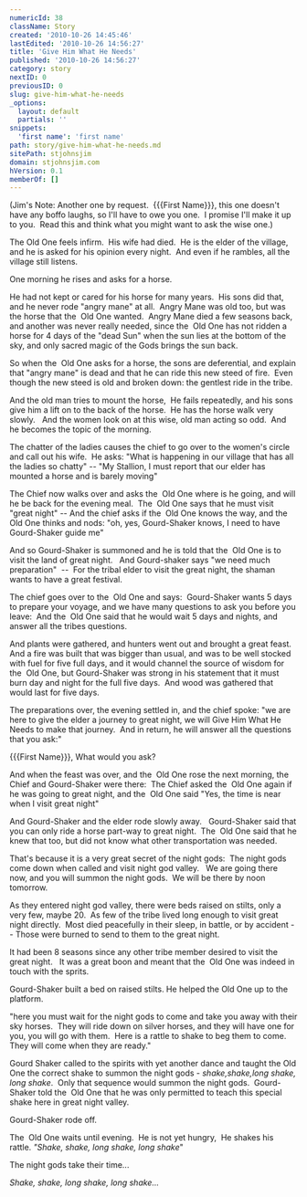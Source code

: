 ```yaml
---
numericId: 38
className: Story
created: '2010-10-26 14:45:46'
lastEdited: '2010-10-26 14:56:27'
title: 'Give Him What He Needs'
published: '2010-10-26 14:56:27'
category: story
nextID: 0
previousID: 0
slug: give-him-what-he-needs
_options:
  layout: default
  partials: ''
snippets:
  'first name': 'first name'
path: story/give-him-what-he-needs.md
sitePath: stjohnsjim
domain: stjohnsjim.com
hVersion: 0.1
memberOf: []
---
```


(Jim's Note: Another one by request. &nbsp;{{{First Name}}}, this one doesn't have any boffo laughs, so I'll have to owe you one. &nbsp;I promise I'll make it up to you. &nbsp;Read this and think what you might want to ask the wise one.)

The Old One feels infirm.&nbsp; His wife had died.&nbsp; He is the elder of the village, and he is asked for his opinion every night.&nbsp; And even if he rambles, all the village still listens.

One morning he rises and asks for a horse.

He had not kept or cared for his horse for many years.&nbsp; His sons did that, and he never rode &quot;angry mane&quot; at all.&nbsp; Angry Mane was old too, but was the horse that the&nbsp; Old One wanted.&nbsp; Angry Mane died a few seasons back, and another was never really needed, since the&nbsp; Old One has not ridden a horse for 4 days of the &quot;dead Sun&quot; when the sun lies at the bottom of the sky, and only sacred magic of the Gods brings the sun back.

So when the&nbsp; Old One asks for a horse, the sons are deferential, and explain that &quot;angry mane&quot; is dead and that he can ride this new steed of fire.&nbsp; Even though the new steed is old and broken down: the gentlest ride in the tribe.

And the old man tries to mount the horse,&nbsp; He fails repeatedly, and his sons give him a lift on to the back of the horse.&nbsp; He has the horse walk very slowly. &nbsp; And the women look on at this wise, old man acting so odd.&nbsp; And he becomes the topic of the morning.

The chatter of the ladies causes the chief to go over to the women's circle and call out his wife.&nbsp; He asks: &quot;What is happening in our village that has all the ladies so chatty&quot; -- &quot;My Stallion, I must report that our elder has mounted a horse and is barely moving&quot;&nbsp;

The Chief now walks over and asks the&nbsp; Old One where is he going, and will he be back for the evening meal.&nbsp; The&nbsp; Old One says that he must visit &quot;great night&quot; -- And the chief asks if the&nbsp; Old One knows the way, and the&nbsp; Old One thinks and nods: &quot;oh, yes, Gourd-Shaker knows, I need to have Gourd-Shaker guide me&quot;

And so Gourd-Shaker is summoned and he is told that the&nbsp; Old One is to visit the land of great night. &nbsp; And Gourd-shaker says &quot;we need much preparation&quot;&nbsp; --&nbsp; For the tribal elder to visit the great night, the shaman wants to have a great festival.

The chief goes over to the&nbsp; Old One and says:&nbsp; Gourd-Shaker wants 5 days to prepare your voyage, and we have many questions to ask you before you leave:&nbsp; And the&nbsp; Old One said that he would wait 5 days and nights, and answer all the tribes questions.

And plants were gathered, and hunters went out and brought a great feast.&nbsp; And a fire was built that was bigger than usual, and was to be well stocked with fuel for five full days, and it would channel the source of wisdom for the&nbsp; Old One, but Gourd-Shaker was strong in his statement that it must burn day and night for the full five days.&nbsp; And wood was gathered that would last for five days.

The preparations over, the evening settled in, and the chief spoke: &quot;we are here to give the elder a journey to great night, we will Give Him What He Needs to make that journey.&nbsp; And in return, he will answer all the questions that you ask:&quot;

{{{First Name}}}, What would you ask?

And when the feast was over, and the&nbsp; Old One rose the next morning, the Chief and Gourd-Shaker were there:&nbsp; The Chief asked the&nbsp; Old One again if he was going to great night, and the&nbsp; Old One said &quot;Yes, the time is near when I visit great night&quot;

And Gourd-Shaker and the elder rode slowly away. &nbsp; Gourd-Shaker said that you can only ride a horse part-way to great night.&nbsp; The&nbsp; Old One said that he knew that too, but did not know what other transportation was needed.

That's because it is a very great secret of the night gods:&nbsp; The night gods come down when called and visit night god valley. &nbsp; We are going there now, and you will summon the night gods.&nbsp; We will be there by noon tomorrow.

As they entered night god valley, there were beds raised on stilts, only a very few, maybe 20.&nbsp; As few of the tribe lived long enough to visit great night directly.&nbsp; Most died peacefully in their sleep, in battle, or by accident -- Those were burned to send to them to the great night.

It had been 8 seasons since any other tribe member desired to visit the great night. &nbsp; It was a great boon and meant that the&nbsp; Old One was indeed in touch with the sprits.

Gourd-Shaker built a bed on raised stilts. He helped the Old One up to the platform.

&quot;here you must wait for the night gods to come and take you away with their sky horses.&nbsp; They will ride down on silver horses, and they will have one for you, you will go with them.&nbsp; Here is a rattle to shake to beg them to come.&nbsp; They will come when they are ready.&quot;

Gourd Shaker called to the spirits with yet another dance and taught the Old One the correct shake to summon the night gods - _shake,shake,long shake, long shake_.&nbsp; Only that sequence would summon the night gods.&nbsp; Gourd-Shaker told the&nbsp; Old One that he was only permitted to teach this special shake here in great night valley.

Gourd-Shaker rode off.

The&nbsp; Old One waits until evening.&nbsp; He is not yet hungry,&nbsp; He shakes his rattle.&nbsp;_&quot;Shake, shake, long shake, long shake_&quot;

The night gods take their time...

_Shake, shake, long shake, long shake..._
